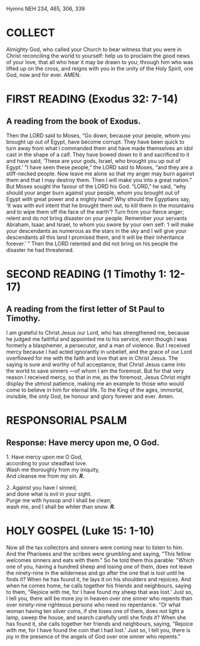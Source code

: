Hymns NEH 234, 465, 306, 339

# COLLECT

Almighty God, who called your Church to bear witness that you were in Christ reconciling the world to yourself: help us to proclaim the good news of your love, that all who hear it may be drawn to you; through him who was lifted up on the cross, and reigns with you in the unity of the Holy Spirit, one God, now and for ever. AMEN.

# FIRST READING (Exodus 32: 7-14)

## A reading from the book of Exodus.

Then the LORD said to Moses, “Go down, because your people, whom you brought up out of Egypt, have become corrupt. They have been quick to turn away from what I commanded them and have made themselves an idol cast in the shape of a calf. They have bowed down to it and sacrificed to it and have said, ‘These are your gods, Israel, who brought you up out of Egypt.’ “I have seen these people,” the LORD said to Moses, “and they are a stiff-necked people. Now leave me alone so that my anger may burn against them and that I may destroy them. Then I will make you into a great nation.” But Moses sought the favour of the LORD his God. “LORD,” he said, “why should your anger burn against your people, whom you brought out of Egypt with great power and a mighty hand? Why should the Egyptians say, ‘It was with evil intent that he brought them out, to kill them in the mountains and to wipe them off the face of the earth’? Turn from your fierce anger; relent and do not bring disaster on your people. Remember your servants Abraham, Isaac and Israel, to whom you swore by your own self: ‘I will make your descendants as numerous as the stars in the sky and I will give your descendants all this land I promised them, and it will be their inheritance forever.’ ” Then the LORD relented and did not bring on his people the disaster he had threatened.

# SECOND READING (1 Timothy 1: 12-17)

## A reading from the first letter of St Paul to Timothy.

I am grateful to Christ Jesus our Lord, who has strengthened me, because he judged me faithful and appointed me to his service, even though I was formerly a blasphemer, a persecutor, and a man of violence. But I received mercy because I had acted ignorantly in unbelief, and the grace of our Lord overflowed for me with the faith and love that are in Christ Jesus. The saying is sure and worthy of full acceptance, that Christ Jesus came into the world to save sinners —of whom I am the foremost. But for that very reason I received mercy, so that in me, as the foremost, Jesus Christ might display the utmost patience, making me an example to those who would come to believe in him for eternal life. To the King of the ages, immortal, invisible, the only God, be honour and glory forever and ever. Amen.

# RESPONSORIAL PSALM

## Response: Have mercy upon me, O God.

1\. Have mercy upon me O God,\
according to your steadfast love.\
Wash me thoroughly from my iniquity,\
And cleanse me from my sin. ***R.***

2\. Against you have I sinned,\
and done what is evil in your sight.\
Purge me with hyssop and I shall be clean;\
wash me, and I shall be whiter than snow. ***R.***



# HOLY GOSPEL (Luke 15: 1-10)

Now all the tax collectors and sinners were coming near to listen to him. And the Pharisees and the scribes were grumbling and saying, "This fellow welcomes sinners and eats with them." So he told them this parable: "Which one of you, having a hundred sheep and losing one of them, does not leave the ninety-nine in the wilderness and go after the one that is lost until he finds it? When he has found it, he lays it on his shoulders and rejoices. And when he comes home, he calls together his friends and neighbours, saying to them, "Rejoice with me, for I have found my sheep that was lost.' Just so, I tell you, there will be more joy in heaven over one sinner who repents than over ninety-nine righteous persons who need no repentance. "Or what woman having ten silver coins, if she loses one of them, does not light a lamp, sweep the house, and search carefully until she finds it? When she has found it, she calls together her friends and neighbours, saying, "Rejoice with me, for I have found the coin that I had lost.' Just so, I tell you, there is joy in the presence of the angels of God over one sinner who repents."
